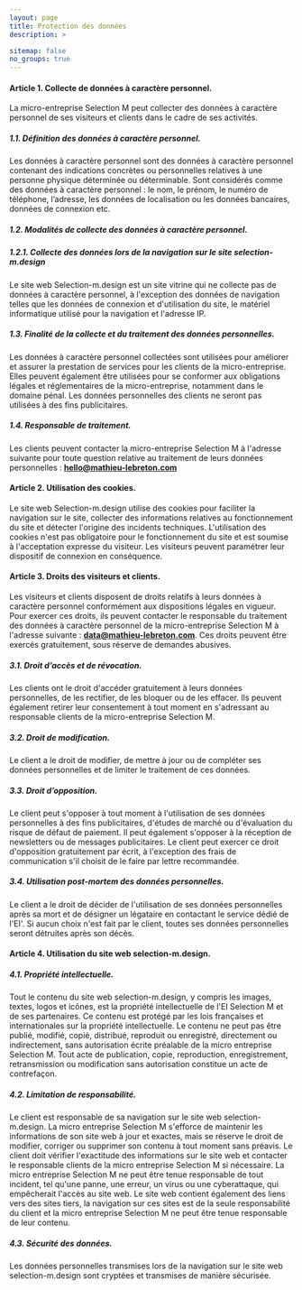 ```yaml
---
layout: page
title: Protection des données
description: >

sitemap: false
no_groups: true
---
```


#### Article 1. Collecte de données à caractère personnel.
La micro-entreprise Selection M peut collecter des données à caractère personnel de ses visiteurs et clients dans le cadre de ses activités.

##### 1.1. Définition des données à caractère personnel.
Les données à caractère personnel sont des données à caractère personnel contenant des indications concrètes ou personnelles relatives à une personne physique déterminée ou déterminable. Sont considérés comme des données à caractère personnel : le nom, le prénom, le numéro de téléphone, l’adresse, les données de localisation ou les données bancaires, données de connexion etc.

##### 1.2. Modalités de collecte des données à caractère personnel.
##### 1.2.1. Collecte des données lors de la navigation sur le site selection-m.design
Le site web Selection-m.design est un site vitrine qui ne collecte pas de données à caractère personnel, à l'exception des données de navigation telles que les données de connexion et d'utilisation du site, le matériel informatique utilisé pour la navigation et l'adresse IP.

##### 1.3. Finalité de la collecte et du traitement des données personnelles.
Les données à caractère personnel collectées sont utilisées pour améliorer et assurer la prestation de services pour les clients de la micro-entreprise. Elles peuvent également être utilisées pour se conformer aux obligations légales et réglementaires de la micro-entreprise, notamment dans le domaine pénal. Les données personnelles des clients ne seront pas utilisées à des fins publicitaires.

##### 1.4. Responsable de traitement.
Les clients peuvent contacter la micro-entreprise Selection M à l'adresse suivante pour toute question relative au traitement de leurs données personnelles : **[hello@mathieu-lebreton.com](hello@mathieu-lebreton.com)**

#### Article 2. Utilisation des cookies.
Le site web Selection-m.design utilise des cookies pour faciliter la navigation sur le site, collecter des informations relatives au fonctionnement du site et détecter l'origine des incidents techniques. L'utilisation des cookies n'est pas obligatoire pour le fonctionnement du site et est soumise à l'acceptation expresse du visiteur. Les visiteurs peuvent paramétrer leur dispositif de connexion en conséquence.

#### Article 3. Droits des visiteurs et clients.
Les visiteurs et clients disposent de droits relatifs à leurs données à caractère personnel conformément aux dispositions légales en vigueur. Pour exercer ces droits, ils peuvent contacter le responsable du traitement des données à caractère personnel de la micro-entreprise Selection M à l'adresse suivante : **[data@mathieu-lebreton.com](data@mathieu-lebreton.com)**. Ces droits peuvent être exercés gratuitement, sous réserve de demandes abusives.

##### 3.1. Droit d’accès et de révocation.
Les clients ont le droit d'accéder gratuitement à leurs données personnelles, de les rectifier, de les bloquer ou de les effacer. Ils peuvent également retirer leur consentement à tout moment en s'adressant au responsable clients de la micro-entreprise Selection M.

##### 3.2. Droit de modification.
Le client a le droit de modifier, de mettre à jour ou de compléter ses données personnelles et de limiter le traitement de ces données.

##### 3.3. Droit d’opposition.
Le client peut s'opposer à tout moment à l'utilisation de ses données personnelles à des fins publicitaires, d'études de marché ou d'évaluation du risque de défaut de paiement. Il peut également s'opposer à la réception de newsletters ou de messages publicitaires. Le client peut exercer ce droit d'opposition gratuitement par écrit, à l'exception des frais de communication s'il choisit de le faire par lettre recommandée.

##### 3.4. Utilisation post-mortem des données personnelles.
Le client a le droit de décider de l'utilisation de ses données personnelles après sa mort et de désigner un légataire en contactant le service dédié de l'EI'. Si aucun choix n'est fait par le client, toutes ses données personnelles seront détruites après son décès.

#### Article 4. Utilisation du site web selection-m.design.

##### 4.1. Propriété intellectuelle.
Tout le contenu du site web selection-m.design, y compris les images, textes, logos et icônes, est la propriété intellectuelle de l'EI Selection M et de ses partenaires. Ce contenu est protégé par les lois françaises et internationales sur la propriété intellectuelle. Le contenu ne peut pas être publié, modifié, copié, distribué, reproduit ou enregistré, directement ou indirectement, sans autorisation écrite préalable de la micro entreprise Selection M. Tout acte de publication, copie, reproduction, enregistrement, retransmission ou modification sans autorisation constitue un acte de contrefaçon.

##### 4.2. Limitation de responsabilité.
Le client est responsable de sa navigation sur le site web selection-m.design. La micro entreprise Selection M s'efforce de maintenir les informations de son site web à jour et exactes, mais se réserve le droit de modifier, corriger ou supprimer son contenu à tout moment sans préavis. Le client doit vérifier l'exactitude des informations sur le site web et contacter le responsable clients de la micro entreprise Selection M si nécessaire. La micro entreprise Selection M ne peut être tenue responsable de tout incident, tel qu'une panne, une erreur, un virus ou une cyberattaque, qui empêcherait l'accès au site web. Le site web contient également des liens vers des sites tiers, la navigation sur ces sites est de la seule responsabilité du client et la micro entreprise Selection M ne peut être tenue responsable de leur contenu.

##### 4.3. Sécurité des données.
Les données personnelles transmises lors de la navigation sur le site web selection-m.design sont cryptées et transmises de manière sécurisée.